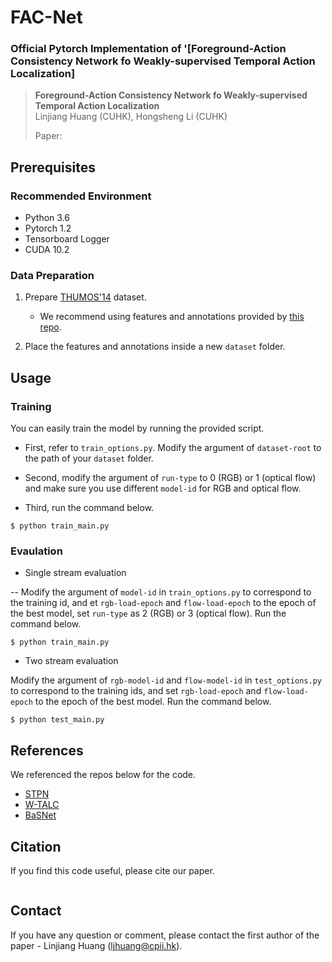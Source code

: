 # FAC-Net
### Official Pytorch Implementation of '[Foreground-Action Consistency Network fo Weakly-supervised Temporal Action Localization]

> **Foreground-Action Consistency Network fo Weakly-supervised Temporal Action Localization**<br>
> Linjiang Huang (CUHK), Hongsheng Li (CUHK)
>
> Paper: 
>

## Prerequisites
### Recommended Environment
* Python 3.6
* Pytorch 1.2
* Tensorboard Logger
* CUDA 10.2

### Data Preparation
1. Prepare [THUMOS'14](https://www.crcv.ucf.edu/THUMOS14/) dataset.
    - We recommend using features and annotations provided by [this repo](https://github.com/sujoyp/wtalc-pytorch).

2. Place the features and annotations inside a new `dataset` folder.

## Usage

### Training
You can easily train the model by running the provided script.

- First, refer to `train_options.py`. Modify the argument of `dataset-root` to the path of your `dataset` folder.

- Second, modify the argument of `run-type` to 0 (RGB) or 1 (optical flow) and make sure you use different `model-id` for RGB and optical flow.

- Third, run the command below.

~~~~
$ python train_main.py
~~~~

### Evaulation

- Single stream evaluation

-- Modify the argument of `model-id` in `train_options.py` to correspond to the training id, and et `rgb-load-epoch` and `flow-load-epoch` to the epoch of the best model, set `run-type` as 2 (RGB) or 3 (optical flow). 
Run the command below.

~~~~
$ python train_main.py
~~~~

- Two stream evaluation

Modify the argument of `rgb-model-id` and `flow-model-id` in `test_options.py` to correspond to the training ids, and set `rgb-load-epoch` and `flow-load-epoch` to the epoch of the best model.
Run the command below.

~~~~
$ python test_main.py
~~~~

## References
We referenced the repos below for the code.

* [STPN](https://github.com/bellos1203/STPN)
* [W-TALC](https://github.com/sujoyp/wtalc-pytorch)
* [BaSNet](https://github.com/Pilhyeon/BaSNet-pytorch)

## Citation
If you find this code useful, please cite our paper.

~~~~
~~~~

## Contact
If you have any question or comment, please contact the first author of the paper - Linjiang Huang (ljhuang@cpii.hk).
